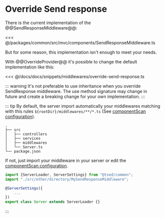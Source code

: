 # Override Send response

There is the current implementation of the @@SendResponseMiddleware@@:

<<< @/packages/common/src/mvc/components/SendResponseMiddleware.ts

But for some reason, this implementation isn't enough to meet your needs.

With @@OverrideProvider@@  it's possible to change the default implementation like
this:

<<< @/docs/docs/snippets/middlewares/override-send-response.ts

::: warning
It's not preferable to use inheritance when you override SendResponse middleware. The use method signature may change in future and create a breaking change for your
own implementation.
:::

::: tip
By default, the server import automatically your middlewares matching with this rules `${rootDir}/middlewares/**/*.ts` (See [componentScan configuration](/configuration.md)).

```
.
├── src
│   ├── controllers
│   ├── services
│   ├── middlewares
│   └── Server.ts
└── package.json
```

If not, just import your middleware in your server or edit the [componentScan configuration](/configuration.md).

```typescript
import {ServerLoader, ServerSettings} from "@tsed/common";
import "./src/other/directory/MySendResponseMiddleware";

@ServerSettings({
    ...
})
export class Server extends ServerLoader {}
```
:::
